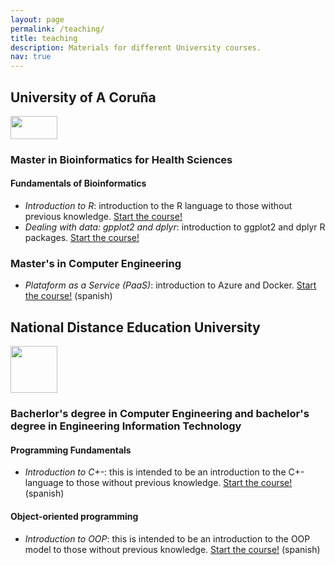 ```yaml
---
layout: page
permalink: /teaching/
title: teaching
description: Materials for different University courses.
nav: true
---
```


## University of A Coruña

<p><img src="{{ site.baseurl }}/assets/img/udc.png" width="75px" height="37px"></p>

### Master in Bioinformatics for Health Sciences

#### Fundamentals of Bioinformatics

* _Introduction to R_: introduction to the R language to those without previous knowledge. [Start the course!](https://cafernandezlo.github.io/es_fic_mubics_intro_r/)
* _Dealing with data: gpplot2 and dplyr_: introduction to ggplot2 and dplyr R packages. [Start the course!](https://cafernandezlo.github.io/es_fic_mubics_ggplot_dplyr/)

### Master's in Computer Engineering

* _Plataform as a Service (PaaS)_: introduction to Azure and Docker. [Start the course!](https://cafernandezlo.github.io/es_fic_muei_ics/) (spanish)


## National Distance Education University

<p><img src="{{ site.baseurl }}/assets/img/uned.jpg" width="75px" height="75px"></p>


### Bacherlor's degree in Computer Engineering and bachelor's degree in Engineering Information Technology

#### Programming Fundamentals

* _Introduction to C+-_: this is intended to be an introduction to the C+- language to those without previous knowledge. [Start the course!](https://github.com/cafernandezlo/es_uned_fp) (spanish)

#### Object-oriented programming

* _Introduction to OOP_: this is intended to be an introduction to the OOP model to those without previous knowledge. [Start the course!](https://github.com/cafernandezlo/es_uned_poo) (spanish)
